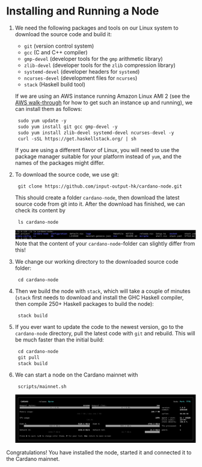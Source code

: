 # Installing and Running a Node

1. We need the following packages and tools on our Linux system to download the source code and build it:
    - ``git`` (version control system)
    - ``gcc`` (C and C++ compiler)
    - ``gmp-devel`` (developer tools for the ``gmp`` arithmetic library)
    - ``zlib-devel`` (developer tools for the ``zlib`` compression library)
    - ``systemd-devel`` (developer headers for ``systemd``)
    - ``ncurses-devel`` (development files for ``ncurses``)
    - ``stack`` (Haskell build tool)

   If we are using an AWS instance running Amazon Linux AMI 2 (see the [AWS walk-through](AWS.md) for how to get such an instance up and running), 
   we can install them as follows:

        sudo yum update -y
        sudo yum install git gcc gmp-devel -y
        sudo yum install zlib-devel systemd-devel ncurses-devel -y
        curl -sSL https://get.haskellstack.org/ | sh

   If you are using a different flavor of Linux, you will need to use the package manager suitable for your platform instead of ``yum``,
   and the names of the packages might differ.

2. To download the source code, we use git:

        git clone https://github.com/input-output-hk/cardano-node.git

   This should create a folder ``cardano-node``, then download the latest source code from git into it.
   After the download has finished, we can check its content by

        ls cardano-node

   ![Content of folder ``cardano-node``](ls-cardano-node.png)
   Note that the content of your ``cardano-node``-folder can slightly differ from this!

3. We change our working directory to the downloaded source code folder:

        cd cardano-node

4. Then we build the node with ``stack``, which will take a couple of minutes (``stack`` first needs to download and install the GHC Haskell compiler, then compile 250+ Haskell
   packages to build the node):

        stack build

5. If you ever want to update the code to the newest version, go to the ``cardano-node`` directory, pull the latest code with ``git`` and rebuild. 
   This will be much faster than the initial build:

        cd cardano-node
        git pull
        stack build

6. We can start a node on the Cardano mainnet with

        scripts/mainnet.sh

   ![Node running on mainnet](mainnet.png)

Congratulations! You have installed the node, started it and connected it to the Cardano mainnet.
